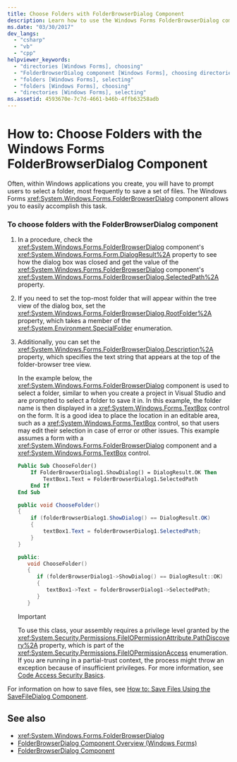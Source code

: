 ```yaml
---
title: Choose Folders with FolderBrowserDialog Component
description: Learn how to use the Windows Forms FolderBrowserDialog component within Windows applications you create to prompt users to select a folder.
ms.date: "03/30/2017"
dev_langs:
  - "csharp"
  - "vb"
  - "cpp"
helpviewer_keywords:
  - "directories [Windows Forms], choosing"
  - "FolderBrowserDialog component [Windows Forms], choosing directories"
  - "folders [Windows Forms], selecting"
  - "folders [Windows Forms], choosing"
  - "directories [Windows Forms], selecting"
ms.assetid: 4593670e-7c7d-4661-b46b-4ffb63258adb
---
```

# How to: Choose Folders with the Windows Forms FolderBrowserDialog Component

Often, within Windows applications you create, you will have to prompt users to select a folder, most frequently to save a set of files. The Windows Forms <xref:System.Windows.Forms.FolderBrowserDialog> component allows you to easily accomplish this task.

### To choose folders with the FolderBrowserDialog component

1. In a procedure, check the <xref:System.Windows.Forms.FolderBrowserDialog> component's <xref:System.Windows.Forms.Form.DialogResult%2A> property to see how the dialog box was closed and get the value of the <xref:System.Windows.Forms.FolderBrowserDialog> component's <xref:System.Windows.Forms.FolderBrowserDialog.SelectedPath%2A> property.

2. If you need to set the top-most folder that will appear within the tree view of the dialog box, set the <xref:System.Windows.Forms.FolderBrowserDialog.RootFolder%2A> property, which takes a member of the <xref:System.Environment.SpecialFolder> enumeration.

3. Additionally, you can set the <xref:System.Windows.Forms.FolderBrowserDialog.Description%2A> property, which specifies the text string that appears at the top of the folder-browser tree view.

    In the example below, the <xref:System.Windows.Forms.FolderBrowserDialog> component is used to select a folder, similar to when you create a project in Visual Studio and are prompted to select a folder to save it in. In this example, the folder name is then displayed in a <xref:System.Windows.Forms.TextBox> control on the form. It is a good idea to place the location in an editable area, such as a <xref:System.Windows.Forms.TextBox> control, so that users may edit their selection in case of error or other issues. This example assumes a form with a <xref:System.Windows.Forms.FolderBrowserDialog> component and a <xref:System.Windows.Forms.TextBox> control.

    ```vb
    Public Sub ChooseFolder()
        If FolderBrowserDialog1.ShowDialog() = DialogResult.OK Then
            TextBox1.Text = FolderBrowserDialog1.SelectedPath
        End If
    End Sub
    ```

    ```csharp
    public void ChooseFolder()
    {
        if (folderBrowserDialog1.ShowDialog() == DialogResult.OK)
        {
            textBox1.Text = folderBrowserDialog1.SelectedPath;
        }
    }
    ```

    ```cpp
    public:
       void ChooseFolder()
       {
          if (folderBrowserDialog1->ShowDialog() == DialogResult::OK)
          {
             textBox1->Text = folderBrowserDialog1->SelectedPath;
          }
       }
    ```

    > [!IMPORTANT]
    > To use this class, your assembly requires a privilege level granted by the <xref:System.Security.Permissions.FileIOPermissionAttribute.PathDiscovery%2A> property, which is part of the <xref:System.Security.Permissions.FileIOPermissionAccess> enumeration. If you are running in a partial-trust context, the process might throw an exception because of insufficient privileges. For more information, see [Code Access Security Basics](../../misc/code-access-security-basics.md).

For information on how to save files, see [How to: Save Files Using the SaveFileDialog Component](how-to-save-files-using-the-savefiledialog-component.md).

## See also

- <xref:System.Windows.Forms.FolderBrowserDialog>
- [FolderBrowserDialog Component Overview (Windows Forms)](folderbrowserdialog-component-overview-windows-forms.md)
- [FolderBrowserDialog Component](folderbrowserdialog-component-windows-forms.md)
